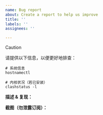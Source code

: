 ```yaml
---
name: Bug report
about: Create a report to help us improve
title: ''
labels: ''
assignees: ''

---
```


> [!CAUTION]
>
> 请提供以下信息，以便更好地排查：

```shell
# 系统信息
hostnamectl

# 内核状况（若已安装）
clashstatus -l
```

**描述 & 复现：**

**截图（勿泄露订阅）：**
